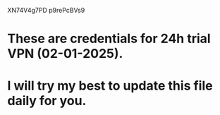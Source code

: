 XN74V4g7PD
p9rePcBVs9
# These are credentials for 24h trial VPN (02-01-2025). 
# I will try my best to update this file daily for you.

